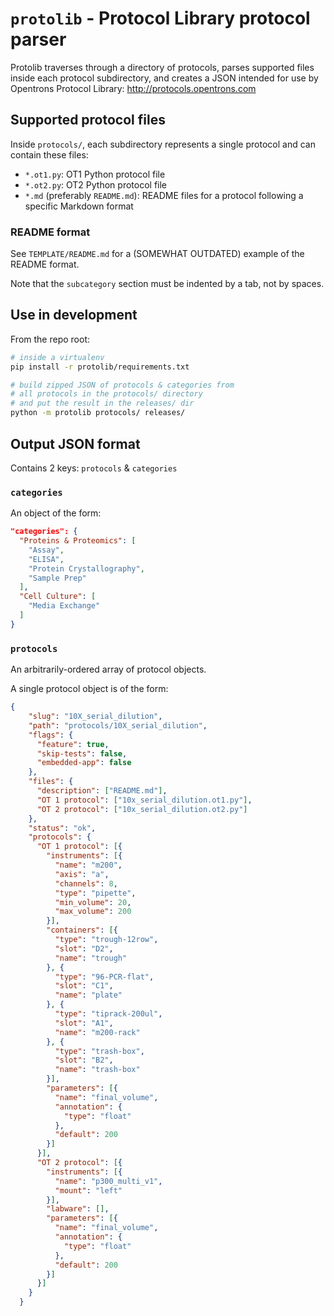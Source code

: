 # `protolib` - Protocol Library protocol parser

Protolib traverses through a directory of protocols, parses supported files inside each protocol subdirectory, and creates a JSON intended for use by Opentrons Protocol Library: http://protocols.opentrons.com

## Supported protocol files

Inside `protocols/`, each subdirectory represents a single protocol and can contain these files:

* `*.ot1.py`: OT1 Python protocol file
* `*.ot2.py`: OT2 Python protocol file
* `*.md` (preferably `README.md`): README files for a protocol following a specific Markdown format

### README format

See `TEMPLATE/README.md` for a (SOMEWHAT OUTDATED) example of the README format.

Note that the `subcategory` section must be indented by a tab, not by spaces.

## Use in development

From the repo root:

```bash
# inside a virtualenv
pip install -r protolib/requirements.txt

# build zipped JSON of protocols & categories from
# all protocols in the protocols/ directory
# and put the result in the releases/ dir
python -m protolib protocols/ releases/
```


## Output JSON format

Contains 2 keys: `protocols` & `categories`

### `categories`

An object of the form:

```json
"categories": {
  "Proteins & Proteomics": [
    "Assay",
    "ELISA",
    "Protein Crystallography",
    "Sample Prep"
  ],
  "Cell Culture": [
    "Media Exchange"
  ]
}
```

### `protocols`

An arbitrarily-ordered array of protocol objects.

A single protocol object is of the form:

```json
{
    "slug": "10X_serial_dilution",
    "path": "protocols/10X_serial_dilution",
    "flags": {
      "feature": true,
      "skip-tests": false,
      "embedded-app": false
    },
    "files": {
      "description": ["README.md"],
      "OT 1 protocol": ["10x_serial_dilution.ot1.py"],
      "OT 2 protocol": ["10x_serial_dilution.ot2.py"]
    },
    "status": "ok",
    "protocols": {
      "OT 1 protocol": [{
        "instruments": [{
          "name": "m200",
          "axis": "a",
          "channels": 8,
          "type": "pipette",
          "min_volume": 20,
          "max_volume": 200
        }],
        "containers": [{
          "type": "trough-12row",
          "slot": "D2",
          "name": "trough"
        }, {
          "type": "96-PCR-flat",
          "slot": "C1",
          "name": "plate"
        }, {
          "type": "tiprack-200ul",
          "slot": "A1",
          "name": "m200-rack"
        }, {
          "type": "trash-box",
          "slot": "B2",
          "name": "trash-box"
        }],
        "parameters": [{
          "name": "final_volume",
          "annotation": {
            "type": "float"
          },
          "default": 200
        }]
      }],
      "OT 2 protocol": [{
        "instruments": [{
          "name": "p300_multi_v1",
          "mount": "left"
        }],
        "labware": [],
        "parameters": [{
          "name": "final_volume",
          "annotation": {
            "type": "float"
          },
          "default": 200
        }]
      }]
    }
  }
```
